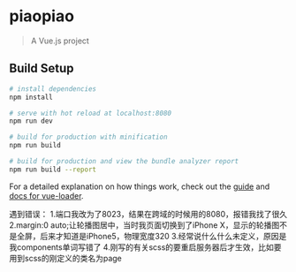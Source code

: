 # piaopiao

> A Vue.js project

## Build Setup

``` bash
# install dependencies
npm install

# serve with hot reload at localhost:8080
npm run dev

# build for production with minification
npm run build

# build for production and view the bundle analyzer report
npm run build --report
```

For a detailed explanation on how things work, check out the [guide](http://vuejs-templates.github.io/webpack/) and [docs for vue-loader](http://vuejs.github.io/vue-loader).

遇到错误：
1.端口我改为了8023，结果在跨域的时候用的8080，报错我找了很久
2.margin:0 auto;让轮播图居中，当时我页面切换到了iPhone X，显示的轮播图不是全屏，后来才知道是iPhone5，物理宽度320
3.经常说什么什么未定义，原因是我components单词写错了
4.刚写的有关scss的要重启服务器后才生效，比如要用到scss的刚定义的类名为page